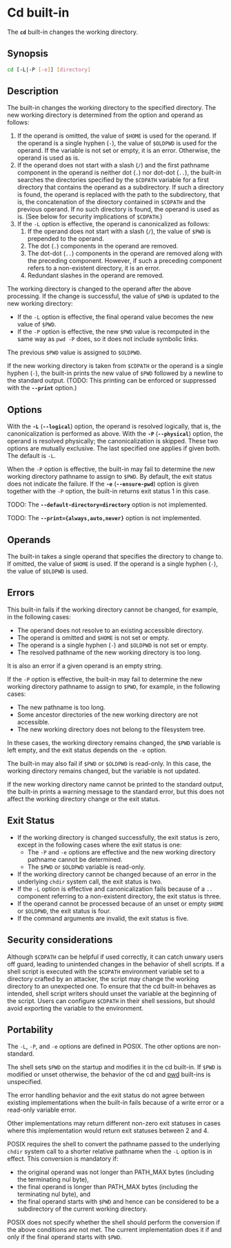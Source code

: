# Cd built-in

The **`cd`** built-in changes the working directory.

## Synopsis

```sh
cd [-L|-P [-e]] [directory]
```

## Description

The built-in changes the working directory to the specified directory. The
new working directory is determined from the option and operand as follows:

1. If the operand is omitted, the value of `$HOME` is used for the operand.
   If the operand is a single hyphen (`-`), the value of `$OLDPWD` is used
   for the operand. If the variable is not set or empty, it is an error.
   Otherwise, the operand is used as is.
2. If the operand does not start with a slash (`/`) and the first pathname
   component in the operand is neither dot (`.`) nor dot-dot (`..`), the
   built-in searches the directories specified by the `$CDPATH` variable for
   a first directory that contains the operand as a subdirectory.
   If such a directory is found, the operand is replaced with the path to
   the subdirectory, that is, the concatenation of the directory contained
   in `$CDPATH` and the previous operand.
   If no such directory is found, the operand is used as is.
   (See below for security implications of `$CDPATH`.)
3. If the `-L` option is effective, the operand is canonicalized as follows:
    1. If the operand does not start with a slash (`/`), the value of `$PWD`
       is prepended to the operand.
    2. The dot (`.`) components in the operand are removed.
    3. The dot-dot (`..`) components in the operand are removed along with
       the preceding component. However, if such a preceding component
       refers to a non-existent directory, it is an error.
    4. Redundant slashes in the operand are removed.

The working directory is changed to the operand after the above processing.
If the change is successful, the value of `$PWD` is updated to the new
working directory:

- If the `-L` option is effective, the final operand value becomes the new
  value of `$PWD`.
- If the `-P` option is effective, the new `$PWD` value is recomputed in the
  same way as `pwd -P` does, so it does not include symbolic links.

The previous `$PWD` value is assigned to `$OLDPWD`.

If the new working directory is taken from `$CDPATH` or the operand is a
single hyphen (`-`), the built-in prints the new value of `$PWD` followed by
a newline to the standard output. (TODO: This printing can be enforced or
suppressed with the **`--print`** option.)

## Options

With the **`-L`** (**`--logical`**) option, the operand is resolved
logically, that is, the canonicalization is performed as above. With the
**`-P`** (**`--physical`**) option, the operand is resolved physically; the
canonicalization is skipped.
These two options are mutually exclusive. The last specified one applies if
given both. The default is `-L`.

When the `-P` option is effective, the built-in may fail to determine the
new working directory pathname to assign to `$PWD`. By default, the exit
status does not indicate the failure. If the **`-e`** (**`--ensure-pwd`**)
option is given together with the `-P` option, the built-in returns exit
status 1 in this case.

TODO: The **`--default-directory=directory`** option is not implemented.

TODO: The **`--print={always,auto,never}`** option is not implemented.

## Operands

The built-in takes a single operand that specifies the directory to change
to. If omitted, the value of `$HOME` is used. If the operand is a single
hyphen (`-`), the value of `$OLDPWD` is used.

## Errors

This built-in fails if the working directory cannot be changed, for example,
in the following cases:

- The operand does not resolve to an existing accessible directory.
- The operand is omitted and `$HOME` is not set or empty.
- The operand is a single hyphen (`-`) and `$OLDPWD` is not set or empty.
- The resolved pathname of the new working directory is too long.

It is also an error if a given operand is an empty string.

If the `-P` option is effective, the built-in may fail to determine the
new working directory pathname to assign to `$PWD`, for example, in the
following cases:

- The new pathname is too long.
- Some ancestor directories of the new working directory are not accessible.
- The new working directory does not belong to the filesystem tree.

In these cases, the working directory remains changed, the `$PWD` variable
is left empty, and the exit status depends on the `-e` option.

The built-in may also fail if `$PWD` or `$OLDPWD` is read-only. In this case,
the working directory remains changed, but the variable is not updated.

If the new working directory name cannot be printed to the standard output,
the built-in prints a warning message to the standard error, but this does
not affect the working directory change or the exit status.

## Exit Status

- If the working directory is changed successfully, the exit status is zero,
  except in the following cases where the exit status is one:
  - The `-P` and `-e` options are effective and the new working directory
    pathname cannot be determined.
  - The `$PWD` or `$OLDPWD` variable is read-only.
- If the working directory cannot be changed because of an error in the
  underlying `chdir` system call, the exit status is two.
- If the `-L` option is effective and canonicalization fails because of a
  `..` component referring to a non-existent directory, the exit status is
  three.
- If the operand cannot be processed because of an unset or empty `$HOME` or
  `$OLDPWD`, the exit status is four.
- If the command arguments are invalid, the exit status is five.

## Security considerations

Although `$CDPATH` can be helpful if used correctly, it can catch unwary
users off guard, leading to unintended changes in the behavior of shell
scripts. If a shell script is executed with the `$CDPATH` environment
variable set to a directory crafted by an attacker, the script may change
the working directory to an unexpected one. To ensure that the cd built-in
behaves as intended, shell script writers should unset the variable at the
beginning of the script. Users can configure `$CDPATH` in their shell
sessions, but should avoid exporting the variable to the environment.

## Portability

The `-L`, `-P`, and `-e` options are defined in POSIX. The other options are
non-standard.

The shell sets `$PWD` on the startup and modifies it in the cd built-in.
If `$PWD` is modified or unset otherwise, the behavior of the cd and
[pwd](crate::pwd) built-ins is unspecified.

The error handling behavior and the exit status do not agree between
existing implementations when the built-in fails because of a write error or
a read-only variable error.

Other implementations may return different non-zero exit statuses in cases
where this implementation would return exit statuses between 2 and 4.

POSIX requires the shell to convert the pathname passed to the underlying
`chdir` system call to a shorter relative pathname when the `-L` option is
in effect. This conversion is mandatory if:

- the original operand was not longer than PATH_MAX bytes (including the
  terminating nul byte),
- the final operand is longer than PATH_MAX bytes (including the terminating
  nul byte), and
- the final operand starts with `$PWD` and hence can be considered to be a
  subdirectory of the current working directory.

POSIX does not specify whether the shell should perform the conversion if
the above conditions are not met. The current implementation does it if and
only if the final operand starts with `$PWD`.
